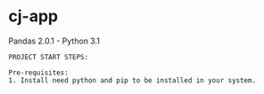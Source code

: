 # cj-app
Pandas 2.0.1 - Python 3.1 

    PROJECT START STEPS:

    Pre-requisites:
    1. Install need python and pip to be installed in your system.

